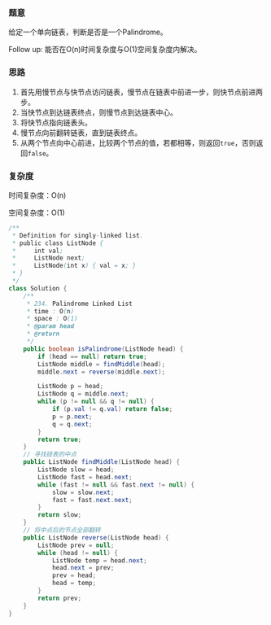### 题意

给定一个单向链表，判断是否是一个Palindrome。

Follow up: 能否在O(n)时间复杂度与O(1)空间复杂度内解决。

### 思路

1. 首先用慢节点与快节点访问链表，慢节点在链表中前进一步，则快节点前进两步。
2. 当快节点到达链表终点，则慢节点到达链表中心。
3. 将快节点指向链表头。
4. 慢节点向前翻转链表，直到链表终点。
5. 从两个节点向中心前进，比较两个节点的值，若都相等，则返回`true`，否则返回`false`。

### 复杂度

时间复杂度：O(n)

空间复杂度：O(1)

```java
/**
 * Definition for singly-linked list.
 * public class ListNode {
 *     int val;
 *     ListNode next;
 *     ListNode(int x) { val = x; }
 * }
 */
class Solution {
    /**
     * 234. Palindrome Linked List
     * time : O(n)
     * space : O(1)
     * @param head
     * @return
     */
    public boolean isPalindrome(ListNode head) {
        if (head == null) return true;
        ListNode middle = findMiddle(head);
        middle.next = reverse(middle.next);

        ListNode p = head;
        ListNode q = middle.next;
        while (p != null && q != null) {
            if (p.val != q.val) return false;
            p = p.next;
            q = q.next;
        }
        return true;
    }
    // 寻找链表的中点
    public ListNode findMiddle(ListNode head) {
        ListNode slow = head;
        ListNode fast = head.next;
        while (fast != null && fast.next != null) {
            slow = slow.next;
            fast = fast.next.next;
        }
        return slow;
    }
    // 将中点后的节点全部翻转
    public ListNode reverse(ListNode head) {
        ListNode prev = null;
        while (head != null) {
            ListNode temp = head.next;
            head.next = prev;
            prev = head;
            head = temp;
        }
        return prev;
    }
}
```

